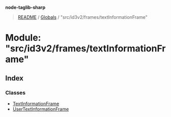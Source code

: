 **node-taglib-sharp**

> [README](../README.md) / [Globals](../globals.md) / "src/id3v2/frames/textInformationFrame"

# Module: "src/id3v2/frames/textInformationFrame"

## Index

### Classes

* [TextInformationFrame](../classes/_src_id3v2_frames_textinformationframe_.textinformationframe.md)
* [UserTextInformationFrame](../classes/_src_id3v2_frames_textinformationframe_.usertextinformationframe.md)
